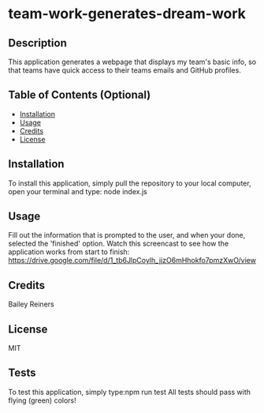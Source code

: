 # team-work-generates-dream-work

## Description
This application generates a webpage that displays my team's basic info, so that teams have quick access to their teams emails and GitHub profiles.

## Table of Contents (Optional)

- [Installation](#installation)
- [Usage](#usage)
- [Credits](#credits)
- [License](#license)

## Installation
To install this application, simply pull the repository to your local computer, open your terminal and type: node index.js

## Usage
Fill out the information that is prompted to the user, and when your done, selected the 'finished' option. 
Watch this screencast to see how the application works from start to finish: https://drive.google.com/file/d/1_tb6JlpCoylh_jjzO6mHhokfo7pmzXwO/view

## Credits
Bailey Reiners

## License
MIT

## Tests
To test this application, simply type:npm run test
All tests should pass with flying (green) colors!